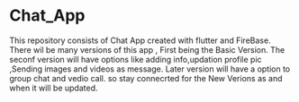 # Chat_App
This repository consists of Chat App created with flutter and FireBase.
There wil be many versions of this app , 
First being the Basic Version.
The seconf version will have options like adding info,updation profile pic ,Sending images and videos as message.
Later version will have a option to group chat and vedio call.
so stay connecrted for the New Verions as and when it will be updated.
